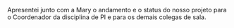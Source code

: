 
Apresentei junto com  a Mary o andamento e o status do nosso projeto para o Coordenador da disciplina de PI e para os demais colegas de sala. 

